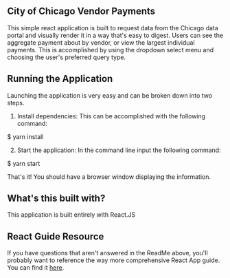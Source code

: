 ## City of Chicago Vendor Payments
This simple react application is built to request data from the Chicago data portal and visually render it in a way that's easy to digest. Users can see the aggregate payment about by vendor, or view the largest individual payments. This is accomplished by using the dropdown select menu and choosing the user's preferred query type.

## Running the Application
Launching the application is very easy and can be broken down into two steps.

1) Install dependencies: This can be accomplished with the following command:

$ yarn install

2) Start the application: In the command line input the following command:

$ yarn start

That's it! You should have a browser window displaying the information.

## What's this built with?
This application is built entirely with React.JS

## React Guide Resource

If you have questions that aren't answered in the ReadMe above, you'll probably want to reference the way more comprehensive React App guide. You can find it [here](https://github.com/facebookincubator/create-react-app/blob/master/packages/react-scripts/template/README.md).

